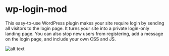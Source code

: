 # wp-login-mod
This easy-to-use WordPress plugin makes your site require login by sending all visitors to the login page. It turns your site into a private login-only landing page. You can also stop new users from registering, add a message on the login page, and include your own CSS and JS.



![alt text](https://github.com/keytonic/wp-login-mod/blob/main/1.png?raw=true)